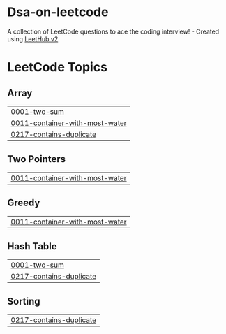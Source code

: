 # Dsa-on-leetcode
A collection of LeetCode questions to ace the coding interview! - Created using [LeetHub v2](https://github.com/arunbhardwaj/LeetHub-2.0)

<!---LeetCode Topics Start-->
# LeetCode Topics
## Array
|  |
| ------- |
| [0001-two-sum](https://github.com/fhareed1/Dsa-on-leetcode/tree/master/0001-two-sum) |
| [0011-container-with-most-water](https://github.com/fhareed1/Dsa-on-leetcode/tree/master/0011-container-with-most-water) |
| [0217-contains-duplicate](https://github.com/fhareed1/Dsa-on-leetcode/tree/master/0217-contains-duplicate) |
## Two Pointers
|  |
| ------- |
| [0011-container-with-most-water](https://github.com/fhareed1/Dsa-on-leetcode/tree/master/0011-container-with-most-water) |
## Greedy
|  |
| ------- |
| [0011-container-with-most-water](https://github.com/fhareed1/Dsa-on-leetcode/tree/master/0011-container-with-most-water) |
## Hash Table
|  |
| ------- |
| [0001-two-sum](https://github.com/fhareed1/Dsa-on-leetcode/tree/master/0001-two-sum) |
| [0217-contains-duplicate](https://github.com/fhareed1/Dsa-on-leetcode/tree/master/0217-contains-duplicate) |
## Sorting
|  |
| ------- |
| [0217-contains-duplicate](https://github.com/fhareed1/Dsa-on-leetcode/tree/master/0217-contains-duplicate) |
<!---LeetCode Topics End-->